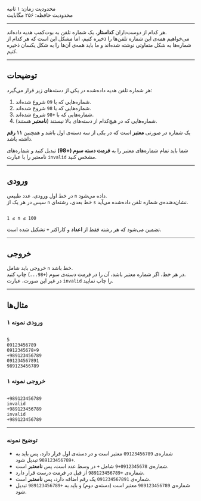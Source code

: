 محدودیت زمان: ۱ ثانیه  
محدودیت حافظه: ۲۵۶ مگابایت  

---

هر کدام از دوست‌داران **کداستار**، یک شماره تلفن به بوت‌کمپ هدیه داده‌اند.  
می‌خواهیم همه‌ی این شماره‌ تلفن‌ها را ذخیره کنیم، اما مشکل این است که هر کدام از شماره‌ها به شکل متفاوتی نوشته شده‌اند و ما باید همه‌ی آن‌ها را به شکل یکسان ذخیره کنیم.

---

## توضیحات

هر شماره تلفن هدیه داده‌شده در یکی از دسته‌های زیر قرار می‌گیرد:

1. شماره‌هایی که با `09` شروع شده‌اند.  
2. شماره‌هایی که با `98` شروع شده‌اند.  
3. شماره‌هایی که با `+98` شروع شده‌اند.  
4. شماره‌هایی که در هیچ‌کدام از دسته‌های بالا نیستند (**نامعتبر** هستند).  

یک شماره در صورتی **معتبر** است که در یکی از سه دسته‌ی اول باشد و همچنین **۱۱ رقم** داشته باشد.  

شما باید تمام شماره‌های معتبر را به **فرمت دسته سوم (+98)** تبدیل کنید و شماره‌های نامعتبر را با عبارت `invalid` مشخص کنید.

---

## ورودی  

در خط اول ورودی، عدد طبیعی `n` داده می‌شود.  
سپس در هر یک از `n` خط بعدی، رشته‌ای `s` نشان‌دهنده‌ی شماره تلفن داده‌شده می‌آید.  

```

1 ≤ n ≤ 100

```

تضمین می‌شود که هر رشته فقط از **اعداد** و کاراکتر `+` تشکیل شده است.

---

## خروجی  

خروجی باید شامل `n` خط باشد.  
در هر خط، اگر شماره معتبر باشد، آن را در فرمت دسته‌ی سوم (`+98...`) چاپ کنید.  
در غیر این صورت، عبارت `invalid` را چاپ نمایید.

---

## مثال‌ها  

### ورودی نمونه ۱  
```

5
09123456789
0912345678+9
+989123456789
091234567891
989123456789

```

### خروجی نمونه ۱  
```

+989123456789
invalid
+989123456789
invalid
+989123456789

```

---

### توضیح نمونه  

- شماره‌ی `09123456789` معتبر است و در دسته‌ی اول قرار دارد، پس باید به `+989123456789` تبدیل شود.  
- شماره‌ی `0912345678+9` شامل `+` در وسط عدد است، پس **نامعتبر** است.  
- شماره‌ی `+989123456789` از قبل در فرمت درست قرار دارد.  
- شماره‌ی `091234567891` یک رقم اضافه دارد، پس **نامعتبر** است.  
- شماره‌ی `989123456789` معتبر است (دسته‌ی دوم) و باید به `+989123456789` تبدیل شود.
```
